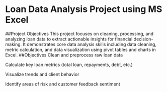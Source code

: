 # Loan Data Analysis Project using MS Excel
##Project Objectives
This project focuses on cleaning, processing, and analyzing loan data to extract actionable insights for financial decision-making. It demonstrates core data analysis skills including data cleaning, metric calculation, and data visualization using pivot tables and charts in Excel.
##Objectives
Clean and preprocess raw loan data

Calculate key loan metrics (total loan, repayments, debt, etc.)

Visualize trends and client behavior

Identify areas of risk and customer feedback sentiment


